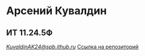 # Арсений Кувалдин
## ИТ 11.24.5Ф
*KuvaldinAK24@spb.ithub.ru*
[Ссылка на репозиторий](https://github.com/Ars-XD/SystemA)
